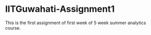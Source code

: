 # IITGuwahati-Assignment1
This is the first assignment of first week of 5 week summer analytics course.
